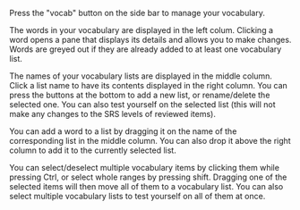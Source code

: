 Press the "vocab" button on the side bar to manage your vocabulary.

The words in your vocabulary are displayed in the left colum. Clicking a word opens a pane that displays its details and allows you to make changes. Words are greyed out if they are already added to at least one vocabulary list.

The names of your vocabulary lists are displayed in the middle column. Click a list name to have its contents displayed in the right column. You can press the buttons at the bottom to add a new list, or rename/delete the selected one. You can also test yourself on the selected list (this will not make any changes to the SRS levels of reviewed items).

You can add a word to a list by dragging it on the name of the corresponding list in the middle column. You can also drop it above the right column to add it to the currently selected list.

You can select/deselect multiple vocabulary items by clicking them while
pressing Ctrl, or select whole ranges by pressing shift. Dragging one of the
selected items will then move all of them to a vocabulary list. You can also
select multiple vocabulary lists to test yourself on all of them at once.
